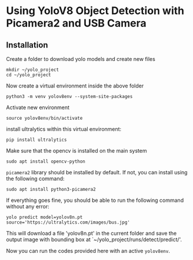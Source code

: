 # Using YoloV8 Object Detection with Picamera2 and USB Camera

## Installation

Create a folder to download yolo models and create new files
```
mkdir ~/yolo_project
cd ~/yolo_project
```
Now create a virtual environment inside the above folder
```
python3 -m venv yolov8env --system-site-packages
```
Activate new environment
```
source yolov8env/bin/activate
```
install ultralytics within this virtual environment:
```
pip install ultralytics
```
Make sure that the opencv is installed on the main system
```
sudo apt install opencv-python
```
`picamera2` library should be installed by default. If not, you can install using the following command:
```
sudo apt install python3-picamera2
```
If everything goes fine, you should be able to run the following command without any error:
```
yolo predict model=yolov8n.pt source='https://ultralytics.com/images/bus.jpg'
```
This will download a file 'yolov8n.pt' in the current folder and save the output image 
with bounding box at `~/yolo_project/runs/detect/predict/'.

Now you can run the codes provided here with an active `yolov8env`. 
